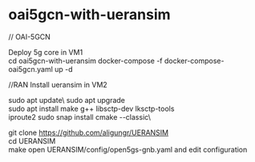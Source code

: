 # oai5gcn-with-ueransim

// OAI-5GCN

Deploy 5g core in VM1\
cd oai5gcn-with-ueransim
docker-compose -f docker-compose-oai5gcn.yaml up -d

//RAN
Install ueransim in VM2

sudo apt update\ 
sudo apt upgrade \
sudo apt install make g++ libsctp-dev lksctp-tools \
iproute2 sudo snap install cmake --classic\

git clone https://github.com/aligungr/UERANSIM  
cd UERANSIM \
make
open UERANSIM/config/open5gs-gnb.yaml
and edit configuration 
